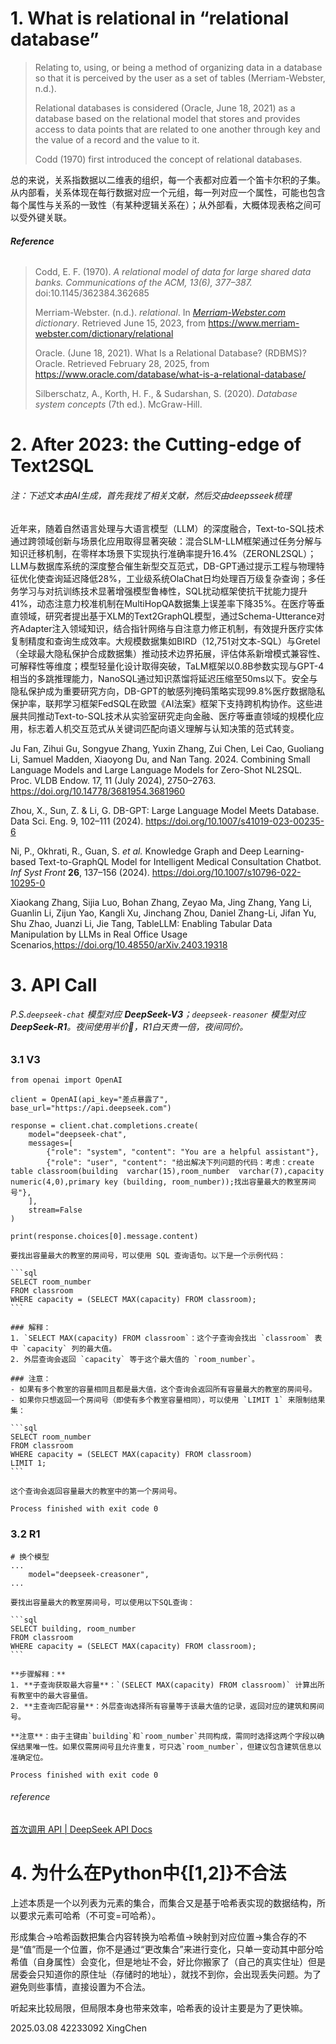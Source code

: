 # 1. What is relational in “relational database”



> Relating to, using, or being a method of organizing data in a database so that it is perceived by the user as a set of tables (Merriam-Webster, n.d.).
>
> Relational databases is considered (Oracle, June 18, 2021)  as a database based on the relational model that stores and provides access to data points that are related to one another through key and the value of a record and the value to it.
>
> Codd (1970) first introduced the concept of relational databases.



总的来说，关系指数据以二维表的组织，每一个表都对应着一个笛卡尔积的子集。从内部看，关系体现在每行数据对应一个元组，每一列对应一个属性，可能也包含每个属性与关系的一致性（有某种逻辑关系在）；从外部看，大概体现表格之间可以受外键关联。



###### **Reference**

> Codd, E. F. (1970). *A relational model of data for large shared data banks. Communications of the ACM, 13(6), 377–387.* doi:10.1145/362384.362685
>
> Merriam-Webster. (n.d.). *relational*. In *[Merriam-Webster.com](http://merriam-webster.com/) dictionary*. Retrieved June 15, 2023, from https://www.merriam-webster.com/dictionary/relational
>
> Oracle. (June 18, 2021). What Is a Relational Database? (RDBMS)?Oracle. Retrieved February 28, 2025, from https://www.oracle.com/database/what-is-a-relational-database/
>
> Silberschatz, A., Korth, H. F., & Sudarshan, S. (2020). *Database system concepts* (7th ed.). McGraw-Hill.



# 2. After 2023: the Cutting-edge of Text2SQL

###### 注：下述文本由AI生成，首先我找了相关文献，然后交由deepsseek梳理

近年来，随着自然语言处理与大语言模型（LLM）的深度融合，Text-to-SQL技术通过跨领域创新与场景化应用取得显著突破：混合SLM-LLM框架通过任务分解与知识迁移机制，在零样本场景下实现执行准确率提升16.4%（ZERONL2SQL）；LLM与数据库系统的深度整合催生新型交互范式，DB-GPT通过提示工程与物理特征优化使查询延迟降低28%，工业级系统OlaChat日均处理百万级复杂查询；多任务学习与对抗训练技术显著增强模型鲁棒性，SQL扰动框架使抗干扰能力提升41%，动态注意力校准机制在MultiHopQA数据集上误差率下降35%。在医疗等垂直领域，研究者提出基于XLM的Text2GraphQL模型，通过Schema-Utterance对齐Adapter注入领域知识，结合指针网络与自注意力修正机制，有效提升医疗实体复制精度和查询生成效率。大规模数据集如BIRD（12,751对文本-SQL）与Gretel（全球最大隐私保护合成数据集）推动技术边界拓展，评估体系新增模式兼容性、可解释性等维度；模型轻量化设计取得突破，TaLM框架以0.8B参数实现与GPT-4相当的多跳推理能力，NanoSQL通过知识蒸馏将延迟压缩至50ms以下。安全与隐私保护成为重要研究方向，DB-GPT的敏感列掩码策略实现99.8%医疗数据隐私保护率，联邦学习框架FedSQL在欧盟《AI法案》框架下支持跨机构协作。这些进展共同推动Text-to-SQL技术从实验室研究走向金融、医疗等垂直领域的规模化应用，标志着人机交互范式从关键词匹配向语义理解与认知决策的范式转变。



Ju Fan, Zihui Gu, Songyue Zhang, Yuxin Zhang, Zui Chen, Lei Cao, Guoliang Li, Samuel Madden, Xiaoyong Du, and Nan Tang. 2024. Combining Small Language Models and Large Language Models for Zero-Shot NL2SQL. Proc. VLDB Endow. 17, 11 (July 2024), 2750–2763. https://doi.org/10.14778/3681954.3681960

Zhou, X., Sun, Z. & Li, G. DB-GPT: Large Language Model Meets Database. Data Sci. Eng. 9, 102–111 (2024). https://doi.org/10.1007/s41019-023-00235-6

Ni, P., Okhrati, R., Guan, S. *et al.* Knowledge Graph and Deep Learning-based Text-to-GraphQL Model for Intelligent Medical Consultation Chatbot. *Inf Syst Front* **26**, 137–156 (2024). https://doi.org/10.1007/s10796-022-10295-0

Xiaokang Zhang, Sijia Luo, Bohan Zhang, Zeyao Ma, Jing Zhang, Yang Li, Guanlin Li, Zijun Yao, Kangli Xu, Jinchang Zhou, Daniel Zhang-Li, Jifan Yu, Shu Zhao, Juanzi Li, Jie Tang, TableLLM: Enabling Tabular Data Manipulation by LLMs in Real Office Usage Scenarios,https://doi.org/10.48550/arXiv.2403.19318 





# 3. API Call 



###### P.S.`deepseek-chat` 模型对应 **DeepSeek-V3**；`deepseek-reasoner` 模型对应 **DeepSeek-R1**。夜间使用半价:new_moon_with_face:，R1白天贵一倍，夜间同价。



### 3.1 V3


```
from openai import OpenAI

client = OpenAI(api_key="差点暴露了", base_url="https://api.deepseek.com")

response = client.chat.completions.create(
    model="deepseek-chat",
    messages=[
        {"role": "system", "content": "You are a helpful assistant"},
        {"role": "user", "content": "给出解决下列问题的代码：考虑：create table classroom(building  varchar(15),room_number  varchar(7),capacity  numeric(4,0),primary key (building, room_number));找出容量最大的教室房间号"},
    ],
    stream=False
)

print(response.choices[0].message.content)

```

````
要找出容量最大的教室的房间号，可以使用 SQL 查询语句。以下是一个示例代码：

```sql
SELECT room_number
FROM classroom
WHERE capacity = (SELECT MAX(capacity) FROM classroom);
```

### 解释：
1. `SELECT MAX(capacity) FROM classroom`：这个子查询会找出 `classroom` 表中 `capacity` 列的最大值。
2. 外层查询会返回 `capacity` 等于这个最大值的 `room_number`。

### 注意：
- 如果有多个教室的容量相同且都是最大值，这个查询会返回所有容量最大的教室的房间号。
- 如果你只想返回一个房间号（即使有多个教室容量相同），可以使用 `LIMIT 1` 来限制结果集：

```sql
SELECT room_number
FROM classroom
WHERE capacity = (SELECT MAX(capacity) FROM classroom)
LIMIT 1;
```

这个查询会返回容量最大的教室中的第一个房间号。

Process finished with exit code 0

````



### 3.2 R1


```
# 换个模型
...
    model="deepseek-creasoner",
... 

```

````
要找出容量最大的教室房间号，可以使用以下SQL查询：

```sql
SELECT building, room_number
FROM classroom
WHERE capacity = (SELECT MAX(capacity) FROM classroom);
```

**步骤解释：**
1. **子查询获取最大容量**：`(SELECT MAX(capacity) FROM classroom)` 计算出所有教室中的最大容量值。
2. **主查询匹配容量**：外层查询选择所有容量等于该最大值的记录，返回对应的建筑和房间号。

**注意**：由于主键由`building`和`room_number`共同构成，需同时选择这两个字段以确保结果唯一性。如果仅需房间号且允许重复，可只选`room_number`，但建议包含建筑信息以准确定位。

Process finished with exit code 0

````



###### reference

[首次调用 API | DeepSeek API Docs](https://api-docs.deepseek.com/zh-cn/)



# 4. 为什么在Python中{[1,2]}不合法



上述本质是一个以列表为元素的集合，而集合又是基于哈希表实现的数据结构，所以要求元素可哈希（不可变=可哈希）。

形成集合→哈希函数把集合内容转换为哈希值→映射到对应位置→集合存的不是“值”而是一个位置，你不是通过“更改集合”来进行变化，只单一变动其中部分哈希值（自身属性）会变化，但是地址不会，好比你搬家了（自己的真实住址）但是居委会只知道你的原住址（存储时的地址），就找不到你，会出现丢失问题。为了避免则些事情，直接设置为不合法。

听起来比较局限，但局限本身也带来效率，哈希表的设计主要是为了更快嘛。





2025.03.08	42233092 XingChen
